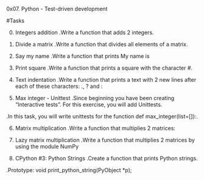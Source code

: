 0x07. Python - Test-driven development

#Tasks

0. Integers addition
.Write a function that adds 2 integers.

1. Divide a matrix
.Write a function that divides all elements of a matrix.

2. Say my name
.Write a function that prints My name is <first name> <last name>

3. Print square
.Write a function that prints a square with the character #.

4. Text indentation
.Write a function that prints a text with 2 new lines after each of these characters: ., ? and :

5. Max integer - Unittest
.Since beginning you have been creating “Interactive tests”. For this exercise, you will add Unittests.

.In this task, you will write unittests for the function def max_integer(list=[]):.

6. Matrix multiplication
.Write a function that multiplies 2 matrices:

7. Lazy matrix multiplication
.Write a function that multiplies 2 matrices by using the module NumPy

8. CPython #3: Python Strings
.Create a function that prints Python strings.

.Prototype: void print_python_string(PyObject *p);
